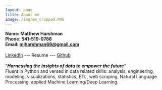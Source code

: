 ```yaml
---
layout: page
title: About me
image: /img/me_cropped.PNG
---
```


**Name: Matthew Harshman <br/>
Phone: 541-519-0788 <br/>
Email: mjharshman66@gmail.com** <br/>
<br/>
[LinkedIn](https://www.linkedin.com/in/matthew-harshman-841584188/) --- Resume --- [Github](https://github.com/mjh09)<br/>
<br/>
"**_Harnessing the insights of data to empower the future_**"<br/>
Fluent in Python and versed in data related skills: analysis, engineering, modeling, visualizations, statistics, ETL, web scraping, Natural Language Processing, applied Machine Learning/Deep Learning. 
